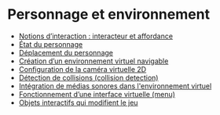 # Personnage et environnement

<!-- start-replace-subnav depth=1 -->
* [Notions d’interaction : interacteur et affordance ](/03-savoirs/02/01-interactivite-suite/)
* [État du personnage](/03-savoirs/02/02-etats/)
* [Déplacement du personnage](/03-savoirs/02/03-etats-animation/)
* [Création d’un environnement virtuel navigable](/03-savoirs/02/04-deplacement-environnement/)
* [Configuration de la caméra virtuelle 2D](/03-savoirs/02/05-camera2d/)
* [Détection de collisions (collision detection)](/03-savoirs/02/06-collisions/)
* [Intégration de médias sonores dans l'environnement virtuel](/03-savoirs/02/07-localisation-sonore/)
* [Fonctionnement d’une interface virtuelle (menu)](/03-savoirs/02/08-menu/)
* [Objets interactifs qui modifient le jeu](/03-savoirs/02/09-objet-comportement/)
<!-- end-replace-subnav -->


